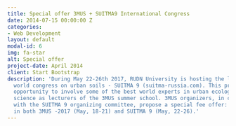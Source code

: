 ```yaml
---
title: Special offer 3MUS + SUITMA9 International Congress
date: 2014-07-15 00:00:00 Z
categories:
- Web Development
layout: default
modal-id: 6
img: fa-star
alt: Special offer
project-date: April 2014
client: Start Bootstrap
description: 'During May 22-26th 2017, RUDN University is hosting the largest biannual
  world congress on urban soils - SUITMA 9 (suitma-russia.com). This provides a unique
  opportunity to involve some of the best world experts in urban ecology and soils
  science as lecturers of the 3MUS summer school. 3MUS organizers, in collaboration
  with the SUITMA 9 organizing committee, propose a special fee offer: 600$ for participation
  in both 3MUS -2017 (May, 18-21) and SUITMA 9 (May, 22-26).'
---
```


